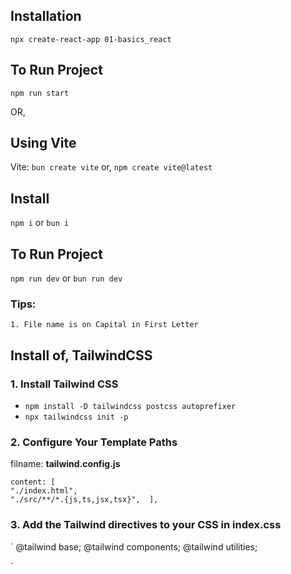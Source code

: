 ## Installation

`npx create-react-app 01-basics_react`

## To Run Project
`npm run start`

OR,

## Using Vite
Vite: `bun create vite` or, `npm create vite@latest`

## Install
`npm i` or  `bun i`

## To Run Project
`npm run dev` or `bun run dev`

### Tips:

``1. File name is on Capital in First Letter``

## Install of, TailwindCSS


### 1. Install Tailwind CSS
   - `npm install -D tailwindcss postcss autoprefixer`
   - `npx tailwindcss init -p`


### 2. Configure Your Template Paths

filname: **tailwind.config.js**

    content: [
    "./index.html",
    "./src/**/*.{js,ts,jsx,tsx}",  ],
  
### 3. Add the Tailwind directives to your CSS in index.css
`
@tailwind base;
@tailwind components;
@tailwind utilities;

`
